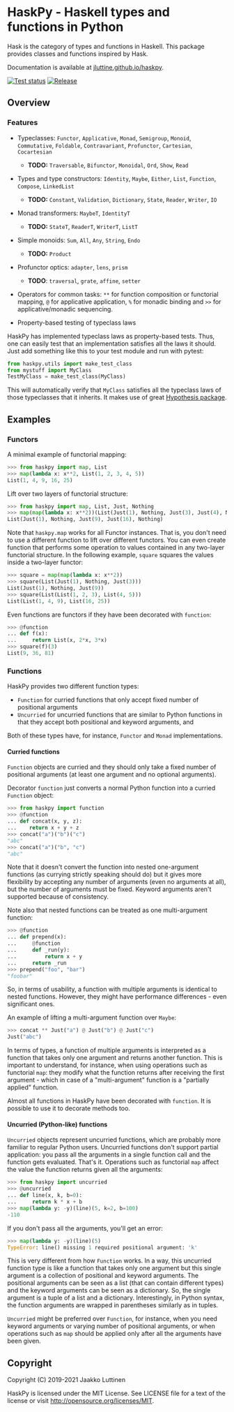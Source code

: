 # HaskPy - Haskell types and functions in Python

Hask is the category of types and functions in Haskell. This package provides
classes and functions inspired by Hask.

Documentation is available at [jluttine.github.io/haskpy](https://jluttine.github.io/haskpy/).

[![Test status](https://github.com/jluttine/haskpy/actions/workflows/test.yml/badge.svg?branch=master)](https://github.com/jluttine/haskpy/actions/workflows/test.yml)
[![Release](https://img.shields.io/pypi/v/haskpy.svg)](https://pypi.org/project/haskpy/)


## Overview

### Features

- Typeclasses: `Functor`, `Applicative`, `Monad`, `Semigroup`, `Monoid`,
  `Commutative`, `Foldable`, `Contravariant`, `Profunctor`, `Cartesian`,
  `Cocartesian`

  - **TODO:** `Traversable`, `Bifunctor`, `Monoidal`, `Ord`, `Show`, `Read`

- Types and type constructors: `Identity`, `Maybe`, `Either`, `List`,
  `Function`, `Compose`, `LinkedList`

  - **TODO:** `Constant`, `Validation`, `Dictionary`, `State`, `Reader`,
    `Writer`, `IO`

- Monad transformers: `MaybeT`, `IdentityT`

  - **TODO:** `StateT`, `ReaderT`, `WriterT`, `ListT`

- Simple monoids: `Sum`, `All`, `Any`, `String`, `Endo`

  - **TODO:** `Product`

- Profunctor optics: `adapter`, `lens`, `prism`

  - **TODO**: `traversal`, `grate`, `affine`, `setter`

- Operators for common tasks: ``**`` for function composition or functorial
  mapping, ``@`` for applicative application, ``%`` for monadic binding and
  ``>>`` for applicative/monadic sequencing.

- Property-based testing of typeclass laws

HaskPy has implemented typeclass laws as property-based tests. Thus, one can
easily test that an implementation satisfies all the laws it should. Just add
something like this to your test module and run with pytest:

```python
from haskpy.utils import make_test_class
from mystuff import MyClass
TestMyClass = make_test_class(MyClass)
```

This will automatically verify that `MyClass` satisfies all the typeclass laws
of those typeclasses that it inherits. It makes use of great [Hypothesis
package](https://hypothesis.readthedocs.io/en/latest/).


## Examples

### Functors

A minimal example of functorial mapping:

```python
>>> from haskpy import map, List
>>> map(lambda x: x**2, List(1, 2, 3, 4, 5))
List(1, 4, 9, 16, 25)
```

Lift over two layers of functorial structure:

```python
>>> from haskpy import map, List, Just, Nothing
>>> map(map(lambda x: x**2))(List(Just(1), Nothing, Just(3), Just(4), Nothing))
List(Just(1), Nothing, Just(9), Just(16), Nothing)
```

Note that `haskpy.map` works for all Functor instances. That is, you don't need
to use a different function to lift over different functors. You can even create
function that performs some operation to values contained in any two-layer
functorial structure. In the following example, `square` squares the values
inside a two-layer functor:

```python
>>> square = map(map(lambda x: x**2))
>>> square(List(Just(1), Nothing, Just(3)))
List(Just(1), Nothing, Just(9))
>>> square(List(List(1, 2, 3), List(4, 5)))
List(List(1, 4, 9), List(16, 25))
```

Even functions are functors if they have been decorated with `function`:

```python
>>> @function
... def f(x):
...     return List(x, 2*x, 3*x)
>>> square(f)(3)
List(9, 36, 81)
```

### Functions

HaskPy provides two different function types:

- `Function` for curried functions that only accept fixed number of positional
  arguments
- `Uncurried` for uncurried functions that are similar to Python functions in
  that they accept both positional and keyword arguments, and
  
Both of these types have, for instance, `Functor` and `Monad` implementations.
  
#### Curried functions

`Function` objects are curried and they should only take a fixed number of
positional arguments (at least one argument and no optional arguments).

Decorator `function` just converts a normal Python function into a curried
`Function` object:

```python
>>> from haskpy import function
>>> @function
... def concat(x, y, z):
...    return x + y + z
>>> concat("a")("b")("c")
"abc"
>>> concat("a")("b", "c")
"abc"
```

Note that it doesn't convert the function into nested one-argument functions (as
currying strictly speaking should do) but it gives more flexibility by accepting
any number of arguments (even no arguments at all), but the number of arguments
must be fixed. Keyword arguments aren't supported because of consistency.

Note also that nested functions can be treated as one multi-argument function:

``` python
>>> @function
... def prepend(x):
...     @function
...     def _run(y):
...         return x + y
...     return _run
>>> prepend("foo", "bar")
"foobar"
```

So, in terms of usability, a function with multiple arguments is identical to
nested functions. However, they might have performance differences - even
significant ones.

An example of lifting a multi-argument function over `Maybe`:

``` python
>>> concat ** Just("a") @ Just("b") @ Just("c")
Just("abc")
```

In terms of types, a function of multiple arguments is interpreted as a function
that takes only one argument and returns another function. This is important to
understand, for instance, when using operations such as functorial `map`: they
modify what the function returns after receiving the first argument - which in
case of a "multi-argument" function is a "partially applied" function.

Almost all functions in HaskPy have been decorated with `function`. It is
possible to use it to decorate methods too.


#### Uncurried (Python-like) functions

`Uncurried` objects represent uncurried functions, which are probably more
familiar to regular Python users. Uncurried functions don't support partial
application: you pass all the arguments in a single function call and the
function gets evaluated. That's it. Operations such as functorial `map` affect
the value the function returns given all the arguments:

```python
>>> from haskpy import uncurried
>>> @uncurried
... def line(x, k, b=0):
...     return k * x + b
>>> map(lambda y: -y)(line)(5, k=2, b=100)
-110
```

If you don't pass all the arguments, you'll get an error:

``` python
>>> map(lambda y: -y)(line)(5)
TypeError: line() missing 1 required positional argument: 'k'
```

This is very different from how `Function` works. In a way, this uncurried
function type is like a function that takes only one argument but this single
argument is a collection of positional and keyword arguments. The positional
arguments can be seen as a list (that can contain different types) and the
keyword arguments can be seen as a dictionary. So, the single argument is a
tuple of a list and a dictionary. Interestingly, in Python syntax, the function
arguments are wrapped in parentheses similarly as in tuples.

`Uncurried` might be preferred over `Function`, for instance, when you need
keyword arguments or varying number of positional arguments, or when operations
such as `map` should be applied only after all the arguments have been given.

## Copyright

Copyright (C) 2019-2021 Jaakko Luttinen

HaskPy is licensed under the MIT License. See LICENSE file for a text of the
license or visit http://opensource.org/licenses/MIT.
